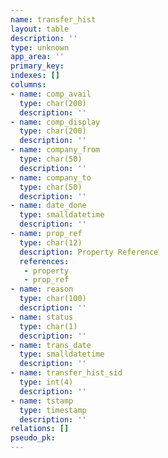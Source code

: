 ```yaml
---
name: transfer_hist
layout: table
description: ''
type: unknown
app_area: ''
primary_key: 
indexes: []
columns:
- name: comp_avail
  type: char(200)
  description: ''
- name: comp_display
  type: char(200)
  description: ''
- name: company_from
  type: char(50)
  description: ''
- name: company_to
  type: char(50)
  description: ''
- name: date_done
  type: smalldatetime
  description: ''
- name: prop_ref
  type: char(12)
  description: Property Reference
  references:
   - property
   - prop_ref
- name: reason
  type: char(100)
  description: ''
- name: status
  type: char(1)
  description: ''
- name: trans_date
  type: smalldatetime
  description: ''
- name: transfer_hist_sid
  type: int(4)
  description: ''
- name: tstamp
  type: timestamp
  description: ''
relations: []
pseudo_pk: 
---
```


